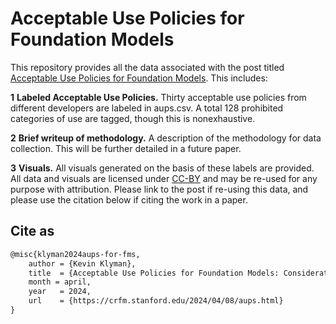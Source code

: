 # Acceptable Use Policies for Foundation Models

This repository provides all the data associated with the post titled [Acceptable Use Policies for Foundation Models](https://crfm.stanford.edu/2024/04/08/aups.html). This includes:

**1** **Labeled Acceptable Use Policies.** Thirty acceptable use policies from different developers are labeled in aups.csv. A total 128 prohibited categories of use are tagged, though this is nonexhaustive. 

**2** **Brief writeup of methodology.** A description of the methodology for data collection. This will be further detailed in a future paper. 

**3** **Visuals.** All visuals generated on the basis of these labels are provided. All data and visuals are licensed under [CC-BY](https://creativecommons.org/share-your-work/cclicenses/) and may be re-used for any purpose with attribution. Please link to the post if re-using this data, and please use the citation below if citing the work in a paper.

## Cite as
```tex
@misc{klyman2024aups-for-fms, 
    author = {Kevin Klyman}, 
    title  = {Acceptable Use Policies for Foundation Models: Considerations for Policymakers and Developers}, 
    month = april,
    year   = 2024, 
    url    = {https://crfm.stanford.edu/2024/04/08/aups.html}
}
```
